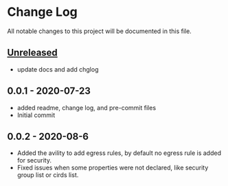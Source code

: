 # Change Log

All notable changes to this project will be documented in this file.

<a name="unreleased"></a>
## [Unreleased]

- update docs and add chglog


<a name="0.0.1"></a>
## 0.0.1 - 2020-07-23

- added readme, change log, and pre-commit files
- Initial commit


[Unreleased]: https://github.com/sandata-tech/terraform-aws-module-security-groups-01/compare/0.0.1...HEAD

<a name="0.0.2"></a>
## 0.0.2 - 2020-08-6

- Added the avility to add egress rules, by default no egress rule is added for security.
- Fixed issues when some properties were not declared, like security group list or cirds list.

[Unreleased]: https://github.com/sandata-tech/terraform-aws-module-security-groups-01/compare/0.0.2...HEAD